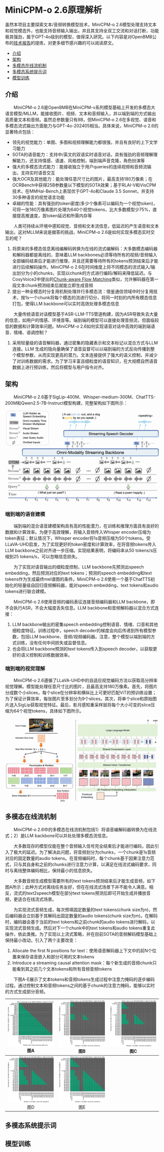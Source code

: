 # MiniCPM-o 2.6原理解析
虽然本项目主要探索文本/音频转换模型技术，MiniCPM-o 2.6模型处理支持文本和视觉模态外，也能支持音频输入输出，并且其支持全双工交流和对话打断，功能极其强劲，属于GPT-4o级别的模型，值得深入研究。以下内容是对OpenBMB公布的[技术报告](https://openbmb.notion.site/MiniCPM-o-2-6-A-GPT-4o-Level-MLLM-for-Vision-Speech-and-Multimodal-Live-Streaming-on-Your-Phone-185ede1b7a558042b5d5e45e6b237da9)的提炼，对更多细节感兴趣的可以阅读原文。

 - [介绍](#介绍)
 - [架构](#架构)
 - [多模态在线流机制](#多模态在线流机制)
 - [多模态系统提示词](#多模态系统提示词)
 - [模型训练](#模型训练)

## 介绍
&emsp;&emsp;MiniCPM-o 2.6是OpenBMB在MiniCPM-v系列模型基础上开发的多模态大语言模型/MLLM，能接收图片、视频、文本和音频输入，并以端到端的方式输出高质量文本和音频。虽然总参数量只有8B，但MiniCPM-o 2.6在多视觉、语音和多模态流式输出方面能力与GPT-4o-202405相当。具体来说，MiniCPM-o 2.6的显著特点包括：
 - 领先的视觉能力：单图、多图和视频理解能力都很强，并且有良好的上下文学习能力
 - SOTA的语音能力：支持中/英文的双语实时语音对话，具有强劲的音频理解理解能力，还支持情感、语速、风格控制，端到端声音克隆，角色扮演等
 - 强大的多模态流式能力：能接收独立于用户queries的连续视频和音频流输出，支持实时语音交互
 - 强大OCR及其他能力：能处理任意尺寸比的图片，最高支持180万像素；在OCRBench中获得25B参数量以下模型的SOTA效果；基于RLAI-V和VisCPM技术，在MMHal-Bench上表现优于GPT-4o和Claude 3.5 Sonnet，并支持30多种语言的视觉语言功能
 - 卓越的性能：具有强劲的token密度(多少个像素可以编码为一个视觉token)，可将一张180万像素图片处理为640个视觉tokens，比大多数模型少75%，直接提高推速度，首token延迟和所需内存等

&emsp;&emsp;人类可持续从环境中感知视觉、音频和文本流信息，低延迟的产生语音和文本输出，这对MLLM来说是据答的挑战，MiniCPM-o 2.6是如何实现多模态实时交互的呢？
  1. 将原来的多模态信息离线编解码转换为在线的流式编解码：大多数模态编码器和解码器都是离线的，意味着LLM backbones必须等待所有的视频/音频输入全部编码结束后才能进行推理，并且还需要等待所有的tokens预测结束后才能进行后续解码操作。MiniCPM-o 2.6在时间维度上将不同模态的流式输入/输出划分为小的chunks，实现以chunk的方式进行编码/解码来降低延迟。与CosyVoice2中提出的[Chunk-aware Flow Matching](CosyVoice.md#chunk-aware-flow-matching)类似，允许解码器在第一段文本chunk预测结束后就能立即生成音频
  2. 提出一种全模态时分复用机制处理并行多模态流：借鉴通信领域中时分复用技术，按1s一个chunk将每个模态的流进行切分，将同一时刻的内所有模态信息打包，使得LLM backbone可以实时高效处理多模态信息

&emsp;&emsp;大量传统语音对话模型基于ASR-LLM-TTS管道构建，因为ASR导致失去大量的信息，如用户的情感、环境音等。端到端的模型可以直接处理音频流，但面临较低的数据和计算效率问题。MiniCPM-o 2.6如何实现语音对话中高效的端到端语音、情绪、语调控制？
 1. 采用轻量级的语音解码器，通过密集的隐藏表示和文本标记以混合方式与LLM连接。LLM 生成的隐向量确保了语音监督可以以端到端的方式反向传播到整个模型参数，从而实现更高的潜力。文本连接提供了强大的语义控制，并减少了对训练数据的需求。为了学习丰富且细粒度的语音知识，在大规模自然语音数据上进行预训练，然后将模型与用户指令对齐。

## 架构
&emsp;&emsp;MiniCPM-o 2.6基于SigLip-400M、Whisper-medium-300M、ChatTTS-200M和Qwen2.5-7B-Instruct模型构建，完整架构如下图所示：

![enter image description here](images/MiniCPM-o-2-6.png?raw=true)

### 端到端的语音建模
&emsp;&emsp;端到端的混合语音建模架构具有高的性能潜力，在训练和推理方面具有良好的数据和计算效率。为便于高效理解，将输入音频传入Whisper encoder压缩为token表征；默认情况下，Whisper encoder将1s音频压缩为50个tokens。受LLaVA-UHD启发，为了实现更好的token密度和计算效率，在将音频tokens传入LLM backbone之前对齐进一步压缩。实现结果表明，将编码率从50 tokens/s压缩到25 tokens/s，可以忽略信息损失。

&emsp;&emsp;为了实现对语音输出的细粒度控制，LLM backbone先预测出speech embedding，然后预测对应的text tokens；预测的speech embedding和text tokens作为生成最终mel谱图的条件。MiniCPM-o 2.6使用一个基于ChatTTS初始化的轻量级自回归音频解码器，能对speech embedding、text tokens和audio tokens进行联合建模。

&emsp;&emsp;MiniCPM-o 2.6使用音频的编码表征连接音频编码器和LLM backbone，即不会执行ASR，不会大幅度丢失信息。LLM backbone和音频解码器以混合方式连接：
 1. LLM backbone输出的密集speech embedding控制语音、情绪、口音和其他细粒度特征。训练过程中，speech decoder的梯度会向后传递到所有模型参数，包括LLM backbone、音频/视频编码器。注意，整个模型以端到端的方式训练，没有任何中间损失或监督信息。
 2. 也会将LLM backbone预测的text tokens传入到speech decoder，以获取更好的语义控制和训练数据效率。

### 端到端的视觉理解
&emsp;&emsp;MiniCPM-o 2.6遵循了LLaVA-UHD中的自适应视觉编码方法以获取高分辨率视觉理解。模型能处理任意尺寸比的图片，且最高支持180万像素。首先，将图片分成数个小slices，每个slice在分辨率和横纵比上可更好匹配ViT的预训练设置；为了保证计算效率，每张图片至多划分为9个slices。其次，将单个slice和原始图片送入SigLip获取视觉特征。最后，影月感知重采样层将每个大小可变的slice压缩为64个视觉tokens，具体如下图所示。

![enter image description here](images/MiniCPM-o-2-6-visual-tokens.png?raw=true)

## 多模态在线流机制
&emsp;&emsp;MiniCPM-o 2.6中的多模态在线流机制包括1）将语音编解码器转换为在线流式；2）是LLM backbone可以并处处理多模态流信息。

&emsp;&emsp;大多数现存的模型仅能在整个音频输入信号完全结束后才能进行编码，因此引入了极大的延迟。为了解决此问题，将音频划分为chunks，一个chunk是1s音频对应的固定数量的audio tokens。在音频编码时，每个chunk基于因果注意力范式，只与其自身和之前的chunks进行注意力计算，以满足在线流式编码要求，同时与离线整体编码相比，保持最小的信息损失。

&emsp;&emsp;大多数音频生成模型需要所有的text tokens预测结束后才能生成音频，如下图A所示；此种方式对离线任务友好，但在在线流式场景下并不能令人满意。相反，流式的text2speech模型在部分text tokens预测后即可开始生成并播放音频，更适合在线流式场景。

&emsp;&emsp;为实现流式音频生成，每次预填固定数量的text tokens(chunk size为n)，然后编码器会立刻基于其解码出固定数量的audio tokens(chunk size为m)。在解码时，编码器会基于当前的text tokens和之前chunk的audio tokens进行解码，以实现流式音频生成。然后对下一个chunk中的text tokens和audio tokens重复此操作，依此类推。为了实现以上流式策略，并在目前SOTA的音频解码模型基础上保持最小改动，引入了两个主要改变：
 1. Allocate the first N positions for text：使用语音解码器上下文中的前N个位置来保存语音嵌入和部分可用的文本tokens
 2. Introduce a streaming causal attention mask：每个新生成的音频chunk只能看到其之前几个文本tokens和所有音频音频tokens

&emsp;&emsp;下图A-E展示了文本tokens和音频tokens生成过程中注意力掩码的逐步编码过程。通过控制文本和音频tokens之间的基于chunk的注意力掩码，能够以实时的方式生成部分音频。

|<img src="images/MiniCPM-o-2-6-speech-decoding-a.png" width="300"><br>图A|<img src="images/MiniCPM-o-2-6-speech-decoding-b.png" width="300"><br>图B|<img src="images/MiniCPM-o-2-6-speech-decoding-c.png" width="300"><br>图C|
|:---:|:---:|:---:|
|<img src="images/MiniCPM-o-2-6-speech-decoding-d.png" width="300"><br>图D|<img src="images/MiniCPM-o-2-6-speech-decoding-e.png" width="300"><br>图E||

## 多模态系统提示词


## 模型训练